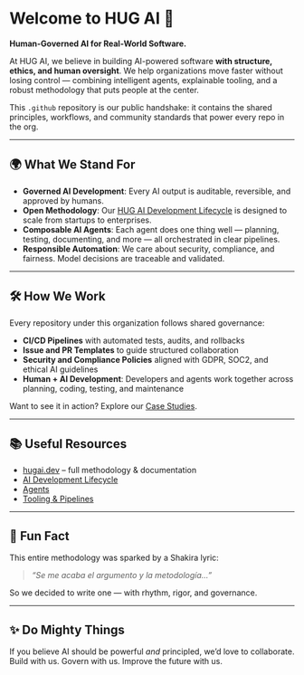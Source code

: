 # Welcome to HUG AI 👋

**Human-Governed AI for Real-World Software.**

At HUG AI, we believe in building AI-powered software **with structure, ethics, and human oversight**. We help organizations move faster without losing control — combining intelligent agents, explainable tooling, and a robust methodology that puts people at the center.

This `.github` repository is our public handshake: it contains the shared principles, workflows, and community standards that power every repo in the org.

---

## 🌍 What We Stand For

- **Governed AI Development**: Every AI output is auditable, reversible, and approved by humans.
- **Open Methodology**: Our [HUG AI Development Lifecycle](https://hugai.dev/ai-development-lifecycle) is designed to scale from startups to enterprises.
- **Composable AI Agents**: Each agent does one thing well — planning, testing, documenting, and more — all orchestrated in clear pipelines.
- **Responsible Automation**: We care about security, compliance, and fairness. Model decisions are traceable and validated.

---

## 🛠 How We Work

Every repository under this organization follows shared governance:

- **CI/CD Pipelines** with automated tests, audits, and rollbacks
- **Issue and PR Templates** to guide structured collaboration
- **Security and Compliance Policies** aligned with GDPR, SOC2, and ethical AI guidelines
- **Human + AI Development**: Developers and agents work together across planning, coding, testing, and maintenance

Want to see it in action? Explore our [Case Studies](https://hugai.dev/methodology/case-studies).

---

## 📚 Useful Resources

- [hugai.dev](https://hugai.dev) – full methodology & documentation
- [AI Development Lifecycle](https://hugai.dev/methodology/ai-development-lifecycle)
- [Agents](https://hugai.dev/agents)
- [Tooling & Pipelines](https://hugai.dev/tooling-and-infrastructure/)

---

## 🍿 Fun Fact

This entire methodology was sparked by a Shakira lyric:  
> *“Se me acaba el argumento y la metodología…”*

So we decided to write one — with rhythm, rigor, and governance.

---

## ✨ Do Mighty Things

If you believe AI should be powerful *and* principled, we’d love to collaborate.  
Build with us. Govern with us. Improve the future with us.

